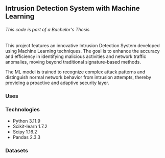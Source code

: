 ## Intrusion Detection System with Machine Learning
###### This code is part of a Bachelor's Thesis
This project features an innovative Intrusion Detection System developed using Machine Learning techniques. The goal is to enhance the accuracy and efficiency in identifying malicious activities and network traffic anomalies, moving beyond traditional signature-based methods.

The ML model is trained to recognize complex attack patterns and distinguish normal network behavior from intrusion attempts, thereby providing a proactive and adaptive security layer.

### Uses
### Technologies
- Python 3.11.9
- Scikit-learn 1.7.2
- Scipy 1.16.2
- Pandas 2.3.3
### Datasets